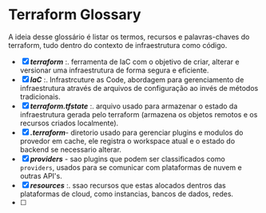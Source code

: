 # Terraform Glossary
A ideia desse glossário é listar os termos, recursos e palavras-chaves do terraform, tudo dentro do contexto de infraestrutura como código.

- [x] ***terraform*** :. ferramenta de IaC com o objetivo de criar, alterar e versionar uma infraestrutura de forma segura e eficiente.
- [x] ***IaC*** :. Infrastrcuture as Code, abordagem para gerenciamento de infraestrutura através de arquivos de configuração ao invés de métodos tradicionais.
- [x] ***terraform.tfstate*** :. arquivo usado para armazenar o estado da infraestrutura gerada pelo terraform (armazena os objetos remotos e os recursos criados localmente).
- [x] ***.terraform***- diretorio usado para gerenciar plugins e modulos do provedor em cache, ele registra o workspace atual e o estado do backend se necessario alterar.
- [x] ***providers*** - sao plugins que podem ser classificados como `providers`, usados para se comunicar com plataformas de nuvem e outras API's.
- [x] ***resources*** :. ssao recursos que estas alocados dentros das plataformas de cloud, como instancias, bancos de dados, redes.
- [ ] 

